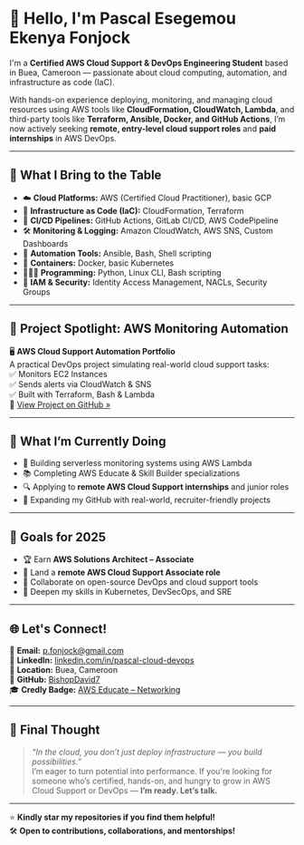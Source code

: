 # 👋 Hello, I'm Pascal Esegemou Ekenya Fonjock  

I'm a **Certified AWS Cloud Support & DevOps Engineering Student** based in Buea, Cameroon — passionate about cloud computing, automation, and infrastructure as code (IaC).

With hands-on experience deploying, monitoring, and managing cloud resources using AWS tools like **CloudFormation, CloudWatch, Lambda**, and third-party tools like **Terraform, Ansible, Docker, and GitHub Actions**, I’m now actively seeking **remote, entry-level cloud support roles** and **paid internships** in AWS DevOps.

---

## 🚀 What I Bring to the Table

- ☁️ **Cloud Platforms:** AWS (Certified Cloud Practitioner), basic GCP
- 📜 **Infrastructure as Code (IaC):** CloudFormation, Terraform
- 🔁 **CI/CD Pipelines:** GitHub Actions, GitLab CI/CD, AWS CodePipeline
- 🛠 **Monitoring & Logging:** Amazon CloudWatch, AWS SNS, Custom Dashboards
- 🧰 **Automation Tools:** Ansible, Bash, Shell scripting
- 🐳 **Containers:** Docker, basic Kubernetes
- 👨🏽‍💻 **Programming:** Python, Linux CLI, Bash scripting
- 🔐 **IAM & Security:** Identity Access Management, NACLs, Security Groups

---

## 📁 Project Spotlight: AWS Monitoring Automation

🖥️ **AWS Cloud Support Automation Portfolio**  
A practical DevOps project simulating real-world cloud support tasks:  
✅ Monitors EC2 Instances  
✅ Sends alerts via CloudWatch & SNS  
✅ Built with Terraform, Bash & Lambda  
🔗 [View Project on GitHub »](https://github.com/BishopDavid7/aws-cloud-monitoring-support-automation)

---

## 🌱 What I’m Currently Doing

- 🔧 Building serverless monitoring systems using AWS Lambda
- 📚 Completing AWS Educate & Skill Builder specializations
- 🔍 Applying to **remote AWS Cloud Support internships** and junior roles
- 📡 Expanding my GitHub with real-world, recruiter-friendly projects

---

## 🎯 Goals for 2025

- 🏆 Earn **AWS Solutions Architect – Associate**
- 💼 Land a **remote AWS Cloud Support Associate role**
- 🤝 Collaborate on open-source DevOps and cloud support tools
- 🧠 Deepen my skills in Kubernetes, DevSecOps, and SRE

---

## 🌐 Let's Connect!

📧 **Email:** [p.fonjock@gmail.com](mailto:p.fonjock@gmail.com)  
💼 **LinkedIn:** [linkedin.com/in/pascal-cloud-devops](https://www.linkedin.com/in/pascal-cloud-devops)  
📍 **Location:** Buea, Cameroon  
🐙 **GitHub:** [BishopDavid7](https://github.com/BishopDavid7)  
🎓 **Credly Badge:** [AWS Educate – Networking](https://www.credly.com/badges/88467db2-7184-45ef-accd-c69fd41d8b50/public_url)

---

## 💬 Final Thought

> *“In the cloud, you don’t just deploy infrastructure — you build possibilities.”*  
> I’m eager to turn potential into performance. If you're looking for someone who’s certified, hands-on, and hungry to grow in AWS Cloud Support or DevOps — **I’m ready. Let’s talk.**

---

⭐ **Kindly star my repositories if you find them helpful!**  
🛠️ **Open to contributions, collaborations, and mentorships!**

